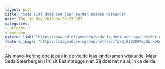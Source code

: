 ```yaml
---
layout: post
title: "Seda (14) doet een jaar eerder examen wiskunde"
date: Thu, 16 May 2019 04:22:23 GMT
categories: 
- utrecht 
- woerden 
externe_link: "https://www.ad.nl/woerden/seda-14-doet-een-jaar-eerder-examen-wiskunde~a1f99c7a/"
feature_image: "https://images0.persgroep.net/rcs/Tp3GjGlB2DOYqbGbrxbKAdJfV6Y/diocontent/148456853/_fitwidth/400/?appId=21791a8992982cd8da851550a453bd7f&quality=0.7"
---
```


Als mavo-leerling doe je pas in de vierde klas eindexamen wiskunde. Maar Seda Steenbergen (14) uit Baambrugge niet. Zij doet het nu al, in de derde.
